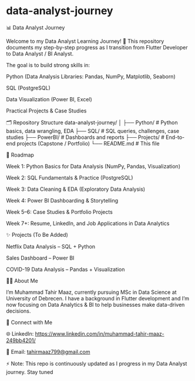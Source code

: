 # data-analyst-journey

📊 Data Analyst Journey

Welcome to my Data Analyst Learning Journey! 🚀
This repository documents my step-by-step progress as I transition from Flutter Developer to Data Analyst / BI Analyst.

The goal is to build strong skills in:

Python (Data Analysis Libraries: Pandas, NumPy, Matplotlib, Seaborn)

SQL (PostgreSQL)

Data Visualization (Power BI, Excel)

Practical Projects & Case Studies

🗂 Repository Structure
data-analyst-journey/
│
├── Python/                 # Python basics, data wrangling, EDA
├── SQL/                    # SQL queries, challenges, case studies
├── PowerBI/                # Dashboards and reports
├── Projects/               # End-to-end projects (Capstone / Portfolio)
└── README.md               # This file

📅 Roadmap

Week 1: Python Basics for Data Analysis (NumPy, Pandas, Visualization)

Week 2: SQL Fundamentals & Practice (PostgreSQL)

Week 3: Data Cleaning & EDA (Exploratory Data Analysis)

Week 4: Power BI Dashboarding & Storytelling

Week 5–6: Case Studies & Portfolio Projects

Week 7+: Resume, LinkedIn, and Job Applications in Data Analytics

✨ Projects (To Be Added)

Netflix Data Analysis – SQL + Python

Sales Dashboard – Power BI

COVID-19 Data Analysis – Pandas + Visualization

🧑‍💻 About Me

I’m Muhammad Tahir Maaz, currently pursuing MSc in Data Science at University of Debrecen.
I have a background in Flutter development and I’m now focusing on Data Analytics & BI to help businesses make data-driven decisions.

🔗 Connect with Me

🌐 LinkedIn: https://www.linkedin.com/in/muhammad-tahir-maaz-249bb4201/

📧 Email: tahirmaaz799@gmail.com

⚡ Note: This repo is continuously updated as I progress in my Data Analyst journey. Stay tuned
